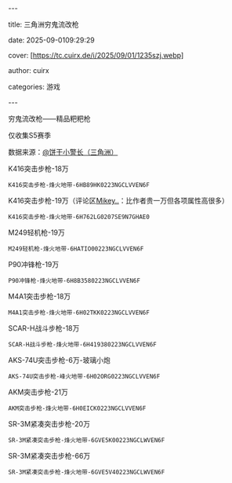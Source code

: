 \---

title: 三角洲穷鬼流改枪

date: 2025-09-0109:29:29

cover: [https://tc.cuirx.de/i/2025/09/01/1235szj.webp]

author: cuirx

categories: 游戏

\---

穷鬼流改枪——精品粑粑枪

仅收集S5赛季

数据来源：[@饼干小警长（三角洲）](https://v.douyin.com/RIWjFj4B_eY/)

K416突击步枪-18万

```
K416突击步枪-烽火地带-6HB89HK0223NGCLVVEN6F
```

K416突击步枪-19万（评论区[Mikey..](https://www.douyin.com/user/MS4wLjABAAAAI0KCCusy-hIZzhjSi3p8V2cSsV2ycCKlzy-86O6IAYw)：比作者贵一万但各项属性高很多）

```
K416突击步枪-烽火地带-6H762LG0207SE9N7GHAE0
```

M249轻机枪-19万

```
M249轻机枪-烽火地带-6HATIO00223NGCLVVEN6F
```

P90冲锋枪-19万

```
P90冲锋枪-烽火地带-6H8B3580223NGCLVVEN6F
```

M4A1突击步枪-18万

```
M4A1突击步枪-烽火地带-6H02TKK0223NGCLVVEN6F
```

SCAR-H战斗步枪-18万

```
SCAR-H战斗步枪-烽火地带-6H419380223NGCLVVEN6F
```

AKS-74U突击步枪-6万-玻璃小炮

```
AKS-74U突击步枪-峰火地带-6H02ORG0223NGCLVVEN6F
```

AKM突击步枪-21万

```
AKM突击步枪-烽火地带-6H0EICK0223NGCLVVEN6F
```

SR-3M紧凑突击步枪-20万

```
SR-3M紧凑突击步枪-烽火地带-6GVE5K00223NGCLWVEN6F
```

SR-3M紧凑突击步枪-66万

```
SR-3M紧凑突击步枪-烽火地带-6GVE5V40223NGCLWVEN6F
```

